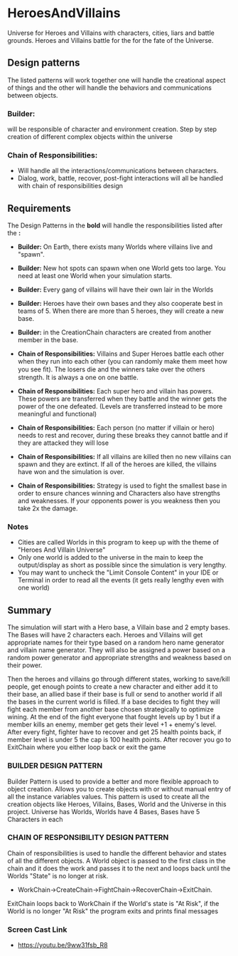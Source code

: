 # HeroesAndVillains

Universe for Heroes and Villains with characters, cities, liars and battle grounds.
Heroes and Villains battle for the for the fate of the Universe.

## Design patterns
The listed patterns will work together one will handle the creational aspect of things and the other will handle the behaviors and communications between objects.

### Builder:
 will be responsible of character and environment creation. Step by step creation of different complex objects within the universe

 ### Chain of Responsibilities:
* Will handle all the interactions/communications between characters.
* Dialog, work, battle, recover, post-fight interactions will all be handled with chain of responsibilities design


## Requirements
The Design Patterns in the **bold** will handle the responsibilities listed after the **:**
* **Builder:** On Earth, there exists many Worlds where villains live and "spawn".
* **Builder:** New hot spots can spawn when one World gets too large. You need at least one World when your simulation starts.
* **Builder:** Every gang of villains will have their own lair in the Worlds
* **Builder:** Heroes have their own bases and they also cooperate best in teams of 5. When there are more than 5 heroes, they will create a new base.
* **Builder:** in the CreationChain characters are created from another member in the base.

* **Chain of Responsibilities:** Villains and Super Heroes battle each other when they run into each other (you can randomly make them meet how you see ﬁt). The losers die and the winners take over the others strength. It is always a one on one battle.
* **Chain of Responsibilities:** Each super hero and villain has powers. These powers are transferred when they battle and the winner gets the power of the one defeated. (Levels are transferred instead to be more meaningful and functional)
* **Chain of Responsibilities:**  Each person (no matter if villain or hero) needs to rest and recover, during these breaks they cannot battle and if they are attacked they will lose
* **Chain of Responsibilities:**  If all villains are killed then no new villains can spawn and they are extinct. If all of the heroes are killed, the villains have won and the simulation is over.
* **Chain of Responsibilities:**  Strategy is used to fight the smallest base in order to ensure chances winning and Characters also have strengths and weaknesses. If your opponents power is you weakness then you take 2x the damage.


### Notes
* Cities are called Worlds in this program to keep up with the theme of "Heroes And Villain Universe"
* Only one world is added to the universe in the main to keep the output/display as short as possible since the simulation is very lengthy.
* You may want to uncheck the "Limit Console Content" in your IDE or Terminal in order to read all the events (it gets really lengthy even with one world)


## Summary
The simulation will start with a Hero base, a Villain base and 2 empty bases. The Bases will have 2 characters each. Heroes and Villains will get appropriate names for their type based on a random hero name generator and villain name generator. They will also be assigned a power based on a random power generator and appropriate strengths and weakness based on their power.

Then the heroes and villains go through different states, working to save/kill people, get enough points to create a new character and either add it to their base, an allied base if their base is full or send to another world if all the bases in the current world is filled. If a base decides to fight they will fight each member from another base chosen strategically to optimize wining. At the end of the fight everyone that fought levels up by 1 but if a member kills an enemy, member get gets their level +1 + enemy's level. After every fight, fighter have to recover and get 25 health points back, if member level is under 5 the cap is 100 health points. After recover you go to ExitChain where you either loop back or exit the game

### BUILDER DESIGN PATTERN
 Builder Pattern is used to  provide a better and more flexible approach to object creation. Allows you to create objects with or without manual entry of all the instance variables values. This pattern is used to create all the creation objects like Heroes, Villains, Bases, World and the Universe in this project. Universe has Worlds, Worlds have 4 Bases, Bases have 5 Characters in each

### CHAIN OF RESPONSIBILITY DESIGN PATTERN
Chain of responsibilities is used to handle the different behavior and states of all the different objects. A World object is passed to the first class in the chain and it does the work and passes it to the next and loops back until the Worlds "State" is no longer at risk.
* WorkChain->CreateChain->FightChain->RecoverChain->ExitChain.

ExitChain loops back to WorkChain if the World's state is "At Risk", if the World is no longer "At Risk" the program exits and prints final messages

### Screen Cast Link
* https://youtu.be/9ww31fsb_R8